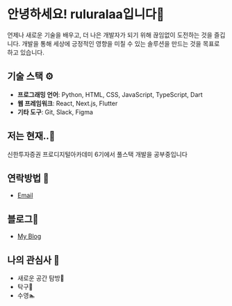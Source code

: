 # 안녕하세요! ruluralaa입니다👋 
언제나 새로운 기술을 배우고, 더 나은 개발자가 되기 위해 끊임없이 도전하는 것을 즐깁니다.
개발을 통해 세상에 긍정적인 영향을 미칠 수 있는 솔루션을 만드는 것을 목표로 하고 있습니다.
<!--협업을 통해 더 나은 결과물을 만드는 것을 중요하게 생각하며, 다양한 분야의 사람들과 함께 일하는 것을 즐깁니다.
-->

## 기술 스택 ⚙️
- **프로그래밍 언어**: Python, HTML, CSS, JavaScript, TypeScript, Dart
- **웹 프레임워크**: React, Next.js, Flutter
- **기타 도구**: Git, Slack, Figma


## 저는 현재..🔭
신한투자증권 프로디지털아카데미 6기에서 풀스택 개발을 공부중입니다
<!--
## 학습 중인 기술 📚
- Git/Github
- 클라우드

## 주요 프로젝트 🚀
### 문제 톡톡()
- **설명**: 이 프로젝트는~~~
- **기술 스택**: Flutter, ~~

### 한끼 톡톡()
- **설명**: 이 프로젝트는~~~
- **기술 스택**: Flutter, ~~
-->

## 연락방법 💬
- [Email](bsy0302@naver.com)

## 블로그📝
- [My Blog](https://blog.naver.com/bsy0302)
  
## 나의 관심사 🎨
- 새로운 공간 탐방🚶
- 탁구🏓
- 수영🏊
<!--
## 저는 다양한 것을 경험하는 것을 좋아합니다
2020 총학생회
2021 봉사 동아리 부스 운영으로 사회복지관 감사장 수상
2022 전자공학부 복수전공 시작
2023 교내 코딩 동아리
2024 대학 탁구 동아리 여자 단체전 1위
-->
